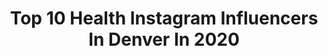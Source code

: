 ---
title: Top 10 Health Instagram Influencers In Denver In 2020
description: >-
  Find top health Instagram influencers in Denver in 2020. Most popular hashtags: #fitness #motivation #fitfam.
platform: Instagram
hits: 52
text_top: See the best Instagram profiles on inBeat.
text_bottom: Our platform holds 52 Instagram influencers like this in Denver, United States for you to contact.
profiles:
  - username: "cassidyeats"
    fullname: >-
      cassidy ✌🏼
    bio: >-
      📍denver • health, wellness, + real life • 🎙 host @podcasss • ww ambassador ☮️ • email me! hello@cassidyeats.com
    location: "United States"
    followers: 24525
    engagement: 291
    commentsToLikes: 0.067220
    id: ck6u4nb2f4p9m0j71rfh8pvcl
    verified: false
    hashtags: "#womensupportingwomen, #womensempowerment, #letsgetsweaty, #ourexercisebrand"
  - username: "dr.colettelarsen"
    fullname: >-
      Colette Larsen, OD
    bio: >-
      👁Prison Eye #Doctor for Colorado✈️ Arizona✈️Florida 💪🏼NPC #wellness Debut 2021 🇳🇴/🇮🇹 but 100% 🇺🇸
    location: "United States"
    followers: 26220
    engagement: 530
    commentsToLikes: 0.040835
    id: ckf5lbdbvp00k0j23l9ar04r3
    verified: false
    hashtags: "#model, #fitnessmotivation, #fitnesslifestyle, #fitgirls"
  - username: "charlespoujade"
    fullname: >-
      Charles Poujade
    bio: >-
      🥇World Champion @worldchasetag 🇫🇷Ninja Warrior Champion Business 📧 Contact.CharlesEtMel@Gmail.com 👇 YOUTUBE 130K👇
    location: "United States"
    followers: 28946
    engagement: 1191
    commentsToLikes: 0.016134
    id: ck0w1letojxfd0i19391ywugj
    verified: false
    hashtags: "#parisianstyle, #fitfrenchies, #freerun, #sportcoach"
  - username: "presley_lynn"
    fullname: >-
      P R E S ✨
    bio: >-
      📍 Denver⁣⁣ Beauty 💋 Health 🌱 Lifestyle ⁣💫⁣⁣ DM or Email to collab 📧
    location: "United States"
    followers: 4360
    engagement: 1931
    commentsToLikes: 0.061798
    id: ck6ucyvqqi6mv0j71p3y5jd8p
    verified: false
    hashtags: ""
  - username: "taylorbelle"
    fullname: >-
      Taylor Belle 🌻
    bio: >-
      denver • student • holistic health & wellness & oh ya, I’m vegan 🌱 • photography page @taylorbelletookthis • backup account @moretaylorbelle
    location: "United States"
    followers: 31513
    engagement: 274
    commentsToLikes: 0.052555
    id: ck0w4fewryaxv0i1918jb6u0e
    verified: false
    hashtags: "#vegan, #worldveganday"
  - username: "nuttinelli"
    fullname: >-
      Janelle | Plant-Based Blog
    bio: >-
      🌿 all things health 🥥 hawaii x denver x 24 x #nuttinelli ⤵️ recipes, discount codes, & more!
    location: "United States"
    followers: 8051
    engagement: 523
    commentsToLikes: 0.150719
    id: ck0w5offn4ni70i19x79yxt2y
    verified: false
    hashtags: "#nuttinelli"
  - username: "kaileyykennedy"
    fullname: >-
      Kailey Kennedy
    bio: >-
      📍Denver, CO 🌱 Fitness, Health, and Wellness 💫 Certified Health Coach
    location: "United States"
    followers: 2732
    engagement: 3958
    commentsToLikes: 0.032027
    id: ck8t1l0mrw5wm0j78r6ubz8xm
    verified: false
    hashtags: "#blackouttuesday"
  - username: "myuglyacne"
    fullname: >-
      Hiiii I’m Hayley
    bio: >-
      Follow me on my journey to clear skin Acne positivity ✨ Mental Health 🧠 Body positivity 👙 Skin positivity 💛 Acne is ugly, you are not Denver, CO 😀
    location: "United States"
    followers: 7608
    engagement: 999
    commentsToLikes: 0.084927
    id: ck5hrssk0vf4a0i1197lxzcxd
    verified: false
    hashtags: "#zitsticka, #zittycommitteee, #zittycommittee, #hyperfade"
  - username: "emmygazaway"
    fullname: >-
      Emmy Gazaway
    bio: >-
      ✖️ Denver, CO📍 ✖️ NASM Personal trainer
    location: "United States"
    followers: 4222
    engagement: 3473
    commentsToLikes: 0.073635
    id: ck14ib8hvejqu0i19a5k9ilft
    verified: false
    hashtags: "#fitgirls, #healthylifestyle, #motivated, #fitcollegestudent"
  - username: "_brialee"
    fullname: >-
      Bria Lee
    bio: >-
      🌎Denver, CO 😊Spread positivity & be kind 📸Health & Fitness Content Creator 💪🏽CrossFitter Marketing Manager for @macrostax 📧brialee3@gmail.com
    location: "United States"
    followers: 122325
    engagement: 601
    commentsToLikes: 0.022389
    id: ck1354hvrznx70i1955ojh1p3
    verified: false
    hashtags: "#crossfitwoods, #girlswholift, #fullbodyworkout, #bodyweightworkout"
---